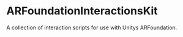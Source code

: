 # ARFoundationInteractionsKit
A collection of interaction scripts for use with Unitys ARFoundation.
